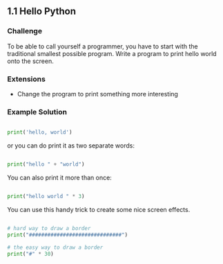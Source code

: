 ---
---
## 1.1 Hello Python

### Challenge

To be able to call yourself a programmer, you have to start with the traditional
smallest possible program. Write a program to print hello world onto the screen.


### Extensions

* Change the program to print something more interesting


### Example Solution

```python

print('hello, world')

```

or you can do print it as two separate words:

```python

print("hello " + "world")

```

You can also print it more than once:

```python

print("hello world " * 3)

```

You can use this handy trick to create some nice screen effects.

```python

# hard way to draw a border
print("##############################")

# the easy way to draw a border
print("#" * 30)

```
